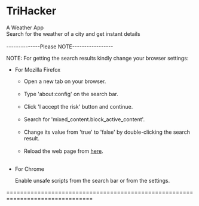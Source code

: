 # TriHacker
A Weather App<br>
Search for the weather of a city and get instant details <br>
<br>
--------------Please NOTE----------------- <br>
<p>NOTE: For getting the search results kindly change your browser settings:</p>
<ul>
<li> For Mozilla Firefox <br>
      <ul>
      <p><li>Open a new tab on your browser.</li> <br>
         <li>Type 'about:config' on the search bar.</li><br>
         <li>Click 'I accept the risk' button and continue.</li> <br>
         <li>Search for 'mixed_content.block_active_content'.</li> <br>
         <li>Change its value from 'true' to 'false' by double-clicking the search result.</li> <br>
         <li>Reload the web page from <a href="https://idiot-owl.github.io/TriHacker">here</a>.</li><br>
      </p>
      </ul>
</li>
<li> For Chrome <br>
<p> Enable unsafe scripts from the search bar or from the settings. </p>
</li>
</ul>
 

===============================================================================
